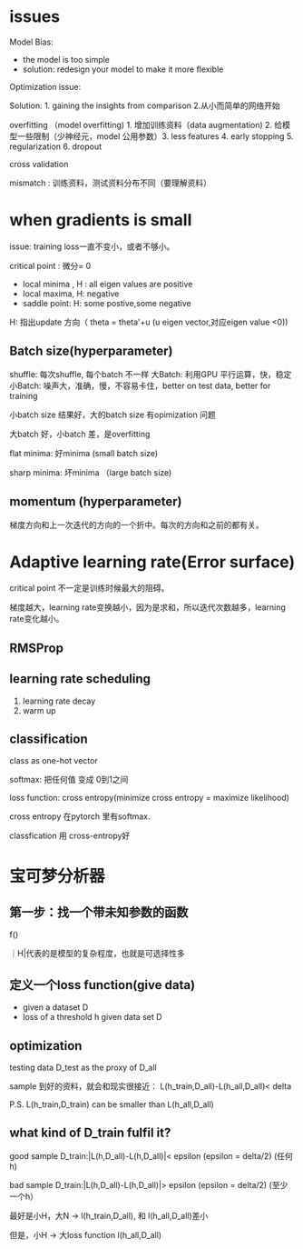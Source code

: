 # issues
Model Bias: 
+ the model is too simple
+ solution: redesign your model to make it more flexible

Optimization issue:

Solution: 1.  gaining the insights from comparison 2.从小而简单的网络开始

overfitting （model overfitting) 1. 增加训练资料（data augmentation) 2. 给模型一些限制（少神经元，model 公用参数）3. less features 4. early stopping 5. regularization 6. dropout

cross validation

mismatch : 训练资料，测试资料分布不同（要理解资料）

# when gradients is small

issue: training loss一直不变小，或者不够小。

critical point : 微分= 0
+ local minima , H : all eigen values are positive
+ local maxima, H: negative
+ saddle point: H: some postive,some negative
 
 H: 指出update 方向（ theta = theta'+u (u eigen vector,对应eigen value <0))
 
 ## Batch size(hyperparameter)
 shuffle: 每次shuffle, 每个batch 不一样
 大Batch:  利用GPU 平行运算，快，稳定
 小Batch:  噪声大，准确，慢，不容易卡住，better on test data, better for training

小batch size 结果好，大的batch size 有opimization 问题

大batch 好，小batch 差，是overfitting

flat minima: 好minima (small batch size)

sharp minima: 坏minima （large batch size)

 ## momentum  (hyperparameter)
 
 梯度方向和上一次迭代的方向的一个折中。每次的方向和之前的都有关。
 
 
 # Adaptive learning rate(Error surface)
 
 critical point 不一定是训练时候最大的阻碍。
 
 
 梯度越大，learning rate变换越小，因为是求和，所以迭代次数越多，learning rate变化越小。
 
 ## RMSProp
 
 ## learning rate scheduling 
  1. learning rate decay
  2. warm up
 

## classification

class as one-hot vector

softmax: 把任何值 变成 0到1之间

loss function: cross entropy(minimize cross entropy = maximize likelihood)

cross entropy 在pytorch 里有softmax.

classfication 用 cross-entropy好

# 宝可梦分析器

## 第一步：找一个带未知参数的函数

f()

｜H|代表的是模型的复杂程度，也就是可选择性多

## 定义一个loss function(give data)

+ given a dataset D
+ loss of a threshold h given data set D

## optimization

testing data D_test as the proxy of D_all

sample 到好的资料，就会和现实很接近： L(h_train,D_all)-L(h_all,D_all)< delta 

P.S.  L(h_train,D_train) can be smaller than L(h_all,D_all)

## what kind of D_train fulfil it?

good sample D_train:|L(h,D_all)-L(h,D_all)|< epsilon (epsilon = delta/2) (任何h)

bad sample D_train:|L(h,D_all)-L(h,D_all)|> epsilon (epsilon = delta/2) (至少一个h）

最好是小H，大N -> l(h_train,D_all), 和  l(h_all,D_all)差小
 
 
但是，小H -> 大loss function l(h_all,D_all)



